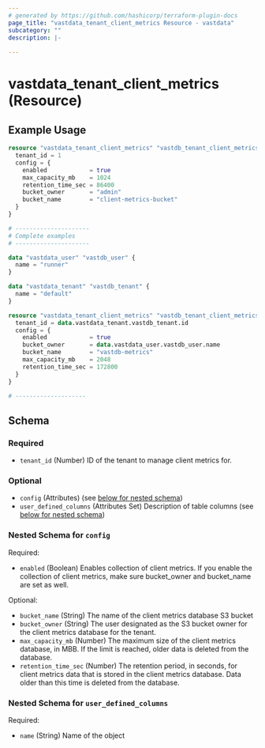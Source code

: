 ```yaml
---
# generated by https://github.com/hashicorp/terraform-plugin-docs
page_title: "vastdata_tenant_client_metrics Resource - vastdata"
subcategory: ""
description: |-
  
---
```


# vastdata_tenant_client_metrics (Resource)



## Example Usage

```terraform
resource "vastdata_tenant_client_metrics" "vastdb_tenant_client_metrics" {
  tenant_id = 1
  config = {
    enabled            = true
    max_capacity_mb    = 1024
    retention_time_sec = 86400
    bucket_owner       = "admin"
    bucket_name        = "client-metrics-bucket"
  }
}

# ---------------------
# Complete examples
# ---------------------

data "vastdata_user" "vastdb_user" {
  name = "runner"
}

data "vastdata_tenant" "vastdb_tenant" {
  name = "default"
}

resource "vastdata_tenant_client_metrics" "vastdb_tenant_client_metrics" {
  tenant_id = data.vastdata_tenant.vastdb_tenant.id
  config = {
    enabled            = true
    bucket_owner       = data.vastdata_user.vastdb_user.name
    bucket_name        = "vastdb-metrics"
    max_capacity_mb    = 2048
    retention_time_sec = 172800
  }
}

# --------------------
```

<!-- schema generated by tfplugindocs -->
## Schema

### Required

- `tenant_id` (Number) ID of the tenant to manage client metrics for.

### Optional

- `config` (Attributes) (see [below for nested schema](#nestedatt--config))
- `user_defined_columns` (Attributes Set) Description of table columns (see [below for nested schema](#nestedatt--user_defined_columns))

<a id="nestedatt--config"></a>
### Nested Schema for `config`

Required:

- `enabled` (Boolean) Enables collection of client metrics. If you enable the collection of client metrics, make sure bucket_owner and bucket_name are set as well.

Optional:

- `bucket_name` (String) The name of the client metrics database S3 bucket
- `bucket_owner` (String) The user designated as the S3 bucket owner for the client metrics database for the tenant.
- `max_capacity_mb` (Number) The maximum size of the client metrics database, in MBB. If the limit is reached, older data is deleted from the database.
- `retention_time_sec` (Number) The retention period, in seconds, for client metrics data that is stored in the client metrics database. Data older than this time is deleted from the database.


<a id="nestedatt--user_defined_columns"></a>
### Nested Schema for `user_defined_columns`

Required:

- `name` (String) Name of the object
